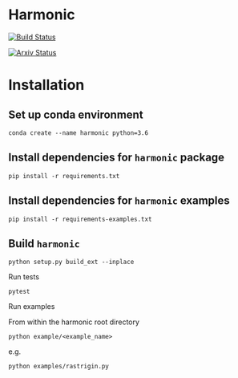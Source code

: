 # Harmonic


[![Build Status](https://travis-ci.com/astro-informatics/src_harmonic.svg?token=quDUMr3yVpQwGYxko5xh&branch=master)](https://travis-ci.com/astro-informatics/src_harmonic)


[![Arxiv Status ](http://img.shields.io/badge/arXiv-2004.07855-orange.svg?style=flat)](https://arxiv.org/abs/2004.07855)




# Installation

## Set up conda environment

```conda create --name harmonic python=3.6```

## Install dependencies for `harmonic` package

`pip install -r requirements.txt`


## Install dependencies for `harmonic` examples

`pip install -r requirements-examples.txt`

## Build `harmonic`

`python setup.py build_ext --inplace`

Run tests

`pytest`

Run examples

From within the harmonic root directory

`python example/<example_name>`

e.g.

`python examples/rastrigin.py`


